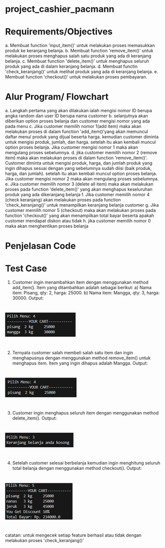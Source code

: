 # project_cashier_pacmann
#
# Requirements/Objectives
a. Membuat function 'input_item()' untuk melakukan proses memasukkan produk ke keranjang belanja.
b. Membuat function 'remove_item()' untuk melakukan proses menghapus salah satu produk yang ada di keranjang belanja.
c. Membuat function 'delete_item()' untuk menghapus seluruh produk yang ada di dalam keranjang belanja.
d. Membuat functin 'check_keranjang()' untuk melihat produk yang ada di keranjang belanja.
e. Membuat function 'checkout()' untuk melakukan proses pembayaran.

# Alur Program/ Flowchart
a. Langkah pertama yang akan dilakukan ialah mengisi nomor ID berupa angka random dan user ID berupa nama customer
b. selanjutnya akan diberikan option proses belanja dan customer mengisi nomor yang ada pada menu 
c. Jika customer memilih nomor 1(add item) maka akan melakukan proses di dalam function 'add_item()'yang akan memuncul daftar menu/ produk yang dijual beserta harga. kemudian customer diminta untuk mengisi produk, jumlah, dan harga. setelah itu akan kembali muncul option proses belanja. Jika customer mengisi nomor 1 maka akan mengulang proses sebelumnya.
d. jika customer memilih nomor 2 (remove item) maka akan melakukan proses di dalam function 'remove_item()'. Customer diminta untuk mengisi produk, harga, dan jumlah produk yang ingin dihapus sesuai dengan yang sebelumnya sudah diisi (baik produk, harga, dan jumlah). setelah itu akan kembali muncul option proses belanja. Jika customer mengisi nomor 2 maka akan mengulang proses sebelumnya.
e. Jika customer memilih nomor 3 (delete all item) maka akan melakukan proses pada function 'delete_item()' yang akan menghapus keseluruhan produk yang ada dikeranjang belanja
f. Jika customer memilih nomor 4 (check keranjang) akan melakukan proses pada function 'check_keranjang()' untuk menampilkan keranjang belanja customer
g. Jika customer memilih nomor 5 (checkout) maka akan melakukan proses pada function 'checkout()' yang akan menampilkan total bayar beserta apakah customer mendapat diskon atau tidak
h. jika customer memilih nomor 0 maka akan menghentikan proses belanja

# Penjelasan Code


# Test Case
1. Customer ingin menambahkan item dengan menggunakan method add_item().  Item yang ditambahkan adalah sebagai berikut:
a) Nama item: Pisang, qty: 2, harga: 25000. 
b) Nama item: Mangga, qty: 3, harga: 30000.
Output:
#
![image.png](https://github.com/srihayaati21/project_cashier_pacmann/blob/main/Screenshot%202023-07-08%20190542.png)
#
2. Ternyata customer salah membeli salah satu item dan ingin menghapusnya dengan menggunakan method remove_item() untuk menghapus item. Item yang ingin dihapus adalah Mangga. Output:
#
![image.png](https://github.com/srihayaati21/project_cashier_pacmann/blob/main/Screenshot%202023-07-08%20190612.png)
#
3. Customer ingin menghapus seluruh item dengan menggunakan method delete_item(). Output:
# 
![image.png](https://github.com/srihayaati21/project_cashier_pacmann/blob/main/Screenshot%202023-07-08%20190637.png)
#
4. Setelah customer selesai berbelanja kemudian ingin menghitung seluruh total belanja dengan menggunakan method checkout(). Output:
#
![image.png](https://github.com/srihayaati21/project_cashier_pacmann/blob/main/Screenshot%202023-07-08%20190753.png)
#
catatan: untuk mengecek setiap feature berhasil atau tidak dengan melakukan proses 'check_keranjang()'

